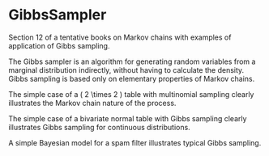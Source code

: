 # GibbsSampler
Section 12 of a tentative books on Markov chains with examples of application of Gibbs sampling.

The Gibbs sampler is an algorithm for generating random
variables from a marginal distribution indirectly, without
having to calculate the density.  Gibbs sampling is based only
on elementary properties of Markov chains.
    
The simple case of a \( 2 \times 2 \) table with multinomial
sampling clearly illustrates the Markov chain nature of the
process.
    
The simple case of a bivariate normal table with Gibbs sampling
clearly illustrates Gibbs sampling for continuous distributions.

A simple Bayesian model for a spam filter illustrates typical
Gibbs sampling.

